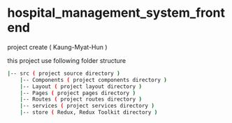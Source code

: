 # hospital_management_system_frontend

project create ( Kaung-Myat-Hun )

this project use following folder structure
```bash
|-- src ( project source directory )
    |-- Components ( project components directory )
    |-- Layout ( project layout directory )
    |-- Pages ( project pages directory )
    |-- Routes ( project routes directory )
    |-- services ( project services directory )
    |-- store ( Redux, Redux Toolkit directory )
```